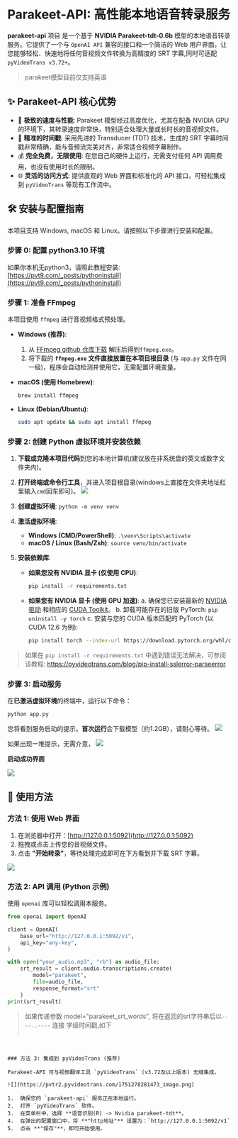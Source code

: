 # Parakeet-API: 高性能本地语音转录服务

**parakeet-api** 项目  是一个基于 **NVIDIA Parakeet-tdt-0.6b** 模型的本地语音转录服务。它提供了一个与 `OpenAI API` 兼容的接口和一个简洁的 Web 用户界面，让您能够轻松、快速地将任何音视频文件转换为高精度的 SRT 字幕,同时可适配`pyVideoTrans v3.72+`。

> parakeet模型目前仅支持英语

## ✨ Parakeet-API 核心优势

*   🚀 **极致的速度与性能**: Parakeet 模型经过高度优化，尤其在配备 NVIDIA GPU 的环境下，其转录速度非常快，特别适合处理大量或长时长的音视频文件。
*   🎯 **精准的时间戳**: 采用先进的 Transducer (TDT) 技术，生成的 SRT 字幕时间戳非常精确，能与音频流完美对齐，非常适合视频字幕制作。
*   💰 **完全免费，无限使用**: 在您自己的硬件上运行，无需支付任何 API 调用费用，也没有使用时长的限制。
*   🌐 **灵活的访问方式**: 提供直观的 Web 界面和标准化的 API 接口，可轻松集成到 `pyVideoTrans` 等现有工作流中。

## 🛠️ 安装与配置指南

本项目支持 Windows, macOS 和 Linux。请按照以下步骤进行安装和配置。

### 步骤 0: 配置 python3.10 环境

如果你本机无python3，请照此教程安装:  [https://pvt9.com/_posts/pythoninstall](https://pvt9.com/_posts/pythoninstall)

### 步骤 1: 准备 FFmpeg

本项目使用 `ffmpeg` 进行音视频格式预处理。

*   **Windows (推荐)**:
    1.  从 [FFmpeg github 仓库下载](https://github.com/BtbN/FFmpeg-Builds/releases/download/latest/ffmpeg-master-latest-win64-gpl-shared.zip)  解压后得到`ffmpeg.exe`。
    2.  将下载的 **`ffmpeg.exe` 文件直接放置在本项目根目录** (与 `app.py` 文件在同一级)，程序会自动检测并使用它，无需配置环境变量。

*   **macOS (使用 Homebrew)**:
    ```bash
    brew install ffmpeg
    ```
*   **Linux (Debian/Ubuntu)**:
    ```bash
    sudo apt update && sudo apt install ffmpeg
    ```

### 步骤 2: 创建 Python 虚拟环境并安装依赖

1.  **下载或克隆本项目代码**到您的本地计算机(建议放在非系统盘的英文或数字文件夹内)。
2.  **打开终端或命令行工具**，并进入项目根目录(windows上直接在文件夹地址栏里输入`cmd`回车即可)。
![](https://pvtr2.pyvideotrans.com/1751277781831_image.png)

3.  **创建虚拟环境**: `python -m venv venv`
4.  **激活虚拟环境**:
    *   **Windows (CMD/PowerShell)**: `.\venv\Scripts\activate`
    *   **macOS / Linux (Bash/Zsh)**: `source venv/bin/activate`

5.  **安装依赖库**:
    *   **如果您没有 NVIDIA 显卡 (仅使用 CPU)**:
        ```bash
        pip install -r requirements.txt
        ```

    *   **如果您有 NVIDIA 显卡 (使用 GPU 加速)**:
        a. 确保您已安装最新的 [NVIDIA 驱动](https://www.nvidia.com/Download/index.aspx) 和相应的 [CUDA Toolkit](https://developer.nvidia.com/cuda-toolkit-archive)。
        b. 卸载可能存在的旧版 PyTorch: `pip uninstall -y torch`
        c. 安装与您的 CUDA 版本匹配的 PyTorch (以 CUDA 12.6 为例):
        ```bash
        pip install torch --index-url https://download.pytorch.org/whl/cu126
        ```

> 如果在 `pip install -r requirements.txt` 中遇到错误无法解决，可参阅该教程: https://pyvideotrans.com/blog/pip-install-sslerror-parseerror

### 步骤 3: 启动服务

在**已激活虚拟环境**的终端中，运行以下命令：

```bash
python app.py
```

您将看到服务启动的提示。**首次运行**会下载模型（约1.2GB），请耐心等待。
![](https://pvtr2.pyvideotrans.com/1751277964995_image.png)

如果出现一堆提示，无需介意，
![](https://pvtr2.pyvideotrans.com/1751278084962_image.png)

**启动成功界面**

![](https://pvtr2.pyvideotrans.com/1751278233994_image.png)


## 🚀 使用方法

### 方法 1: 使用 Web 界面

1.  在浏览器中打开：[http://127.0.0.1:5092](http://127.0.0.1:5092)
2.  拖拽或点击上传您的音视频文件。
3.  点击 **"开始转录"**，等待处理完成即可在下方看到并下载 SRT 字幕。

![](https://pvtr2.pyvideotrans.com/1751278256778_image.png)



### 方法 2: API 调用 (Python 示例)

使用 `openai` 库可以轻松调用本服务。

```python
from openai import OpenAI

client = OpenAI(
    base_url="http://127.0.0.1:5092/v1",
    api_key="any-key",
)

with open("your_audio.mp3", "rb") as audio_file:
    srt_result = client.audio.transcriptions.create(
        model="parakeet",
        file=audio_file,
        response_format="srt"
    )
print(srt_result)
```
> 如果传递参数 model="parakeet_srt_words", 将在返回的srt字符串后以`----..----` 连接 字级时间戳,如下 
>```\n1\n0:00:07,840 --> 0:00:09,920\nThe Miss Pat show was filmed in front of a live stream.\n----..----[{"start": 7.84, "end": 8.08, "word": "The"}, {"start": 8.08, "end": 8.32, "word": "Miss"}, {"start": 8.4, "end": 8.64, "word": "Pat"}, {"start": 8.72, "end": 8.8, "word": "show"}, {"start": 8.96, "end": 9.040000000000001, "word": "was"}, {"start": 9.040000000000001, "end": 9.36, "word": "filmed"}, {"start": 9.36, "end": 9.44, "word": "in"}, {"start": 9.44, "end": 9.52, "word": "front"}, {"start": 9.52, "end": 9.6, "word": "of"}, {"start": 9.6, "end": 9.68, "word": "a"}, {"start": 9.68, "end": 9.84, "word": "live"}, {"start": 9.92, "end": 9.92, "word": "stream."}]
```


### 方法 3: 集成到 pyVideoTrans (推荐)

Parakeet-API 可与视频翻译工具 `pyVideoTrans` (v3.72及以上版本) 无缝集成。

![](https://pvtr2.pyvideotrans.com/1751278281473_image.png)

1.  确保您的 `parakeet-api` 服务正在本地运行。
2.  打开 `pyVideoTrans` 软件。
3.  在菜单栏中，选择 **语音识别(R) -> Nvidia parakeet-tdt**。
4.  在弹出的配置窗口中，将 **"http地址"** 设置为：`http://127.0.0.1:5092/v1`
5.  点击 **"保存"**，即可开始使用。

